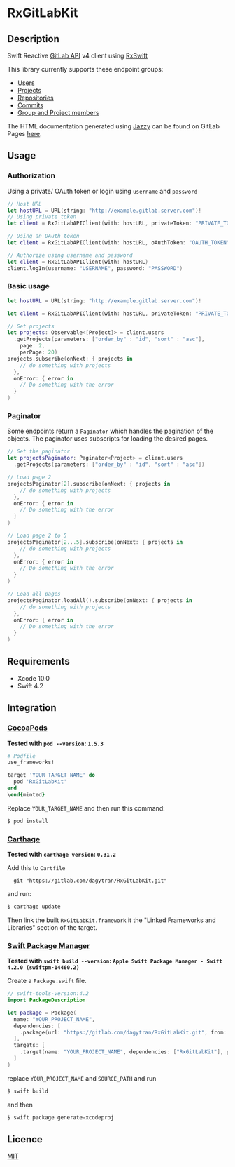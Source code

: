 # RxGitLabKit

## Description
Swift Reactive [GitLab API](https://gitlab.com/help/api/README.md) v4 client using
[RxSwift](https://github.com/ReactiveX/RxSwift/blob/master/README.md)

This library currently supports these endpoint groups:
  - [Users](https://docs.gitlab.com/ee/api/users.html)
  - [Projects](https://docs.gitlab.com/ee/api/projects.html)
  - [Repositories](https://docs.gitlab.com/ee/api/repositories.html)
  - [Commits](https://docs.gitlab.com/ee/api/commits.html)
  - [Group and Project members](https://docs.gitlab.com/ee/api/members.html)

The HTML documentation generated using [Jazzy](https://github.com/realm/jazzy) can be found on GitLab Pages [here](https://dagytran.gitlab.io/RxGitLabKit).

## Usage
### Authorization
Using a private/ OAuth token or login using `username` and `password`
```swift
// Host URL
let hostURL = URL(string: "http://example.gitlab.server.com")!
// Using private token
let client = RxGitLabAPIClient(with: hostURL, privateToken: "PRIVATE_TOKEN")

// Using an OAuth token
let client = RxGitLabAPIClient(with: hostURL, oAuthToken: "OAUTH_TOKEN")

// Authorize using username and password
let client = RxGitLabAPIClient(with: hostURL)
client.logIn(username: "USERNAME", password: "PASSWORD")
```
### Basic usage
```swift
let hostURL = URL(string: "http://example.gitlab.server.com")!

let client = RxGitLabAPIClient(with: hostURL, privateToken: "PRIVATE_TOKEN")

// Get projects
let projects: Observable<[Project]> = client.users
  .getProjects(parameters: ["order_by" : "id", "sort" : "asc"],
    page: 2,
    perPage: 20)
projects.subscribe(onNext: { projects in
    // do something with projects
  },
  onError: { error in
    // Do something with the error
  }
)
```

### Paginator
Some endpoints return a `Paginator` which handles the pagination of the objects. The paginator uses subscripts for loading the desired pages.
```swift
// Get the paginator
let projectsPaginator: Paginator<Project> = client.users
  .getProjects(parameters: ["order_by" : "id", "sort" : "asc"])

// Load page 2
projectsPaginator[2].subscribe(onNext: { projects in
    // do something with projects
  },
  onError: { error in
    // Do something with the error
  }
)

// Load page 2 to 5
projectsPaginator[2...5].subscribe(onNext: { projects in
    // do something with projects
  },
  onError: { error in
    // Do something with the error
  }
)

// Load all pages
projectsPaginator.loadAll().subscribe(onNext: { projects in
    // do something with projects
  },
  onError: { error in
    // Do something with the error
  }
)
```

## Requirements

* Xcode 10.0
* Swift 4.2

## Integration

### [CocoaPods](https://guides.cocoapods.org/using/using-cocoapods.html)

**Tested with `pod --version`: `1.5.3`**

```ruby
# Podfile
use_frameworks!

target 'YOUR_TARGET_NAME' do
  pod 'RxGitLabKit'
end
\end{minted}
```

Replace `YOUR_TARGET_NAME` and then run this command:

```bash
$ pod install
```

### [Carthage](https://github.com/Carthage/Carthage)

**Tested with `carthage version`: `0.31.2`**

Add this to `Cartfile`

```
  git "https://gitlab.com/dagytran/RxGitLabKit.git"
```
and run:
```bash
$ carthage update
```
Then link the built `RxGitLabKit.framework` it the "Linked Frameworks and Libraries" section of the target.

### [Swift Package Manager](https://github.com/apple/swift-package-manager)

**Tested with `swift build --version`: `Apple Swift Package Manager - Swift 4.2.0 (swiftpm-14460.2)`**

Create a `Package.swift` file.

```swift
// swift-tools-version:4.2
import PackageDescription

let package = Package(
  name: "YOUR_PROJECT_NAME",
  dependencies: [
    .package(url: "https://gitlab.com/dagytran/RxGitLabKit.git", from: "0.1.0")
  ],
  targets: [
    .target(name: "YOUR_PROJECT_NAME", dependencies: ["RxGitLabKit"], path: "SOURCE_PATH")
  ]
)
```
replace `YOUR_PROJECT_NAME` and `SOURCE_PATH` and run
```bash
$ swift build
```
and then 
```bash
$ swift package generate-xcodeproj
```
## Licence

[MIT](https://gitlab.com/dagytran/RxGitLabKit/blob/master/LICENSE)
